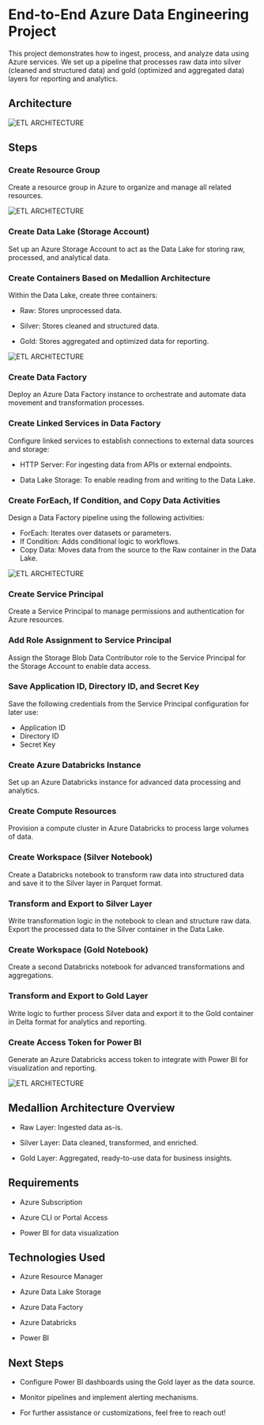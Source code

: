 # End-to-End Azure Data Engineering Project

This project demonstrates how to ingest, process, and analyze data using Azure services. We set up a pipeline that processes raw data into silver (cleaned and structured data) and gold (optimized and aggregated data) layers for reporting and analytics.

## Architecture

![ETL ARCHITECTURE](img/etl.png)

## Steps

### Create Resource Group

Create a resource group in Azure to organize and manage all related resources.

![ETL ARCHITECTURE](img/rg-nyctaxi.png)

### Create Data Lake (Storage Account)

Set up an Azure Storage Account to act as the Data Lake for storing raw, processed, and analytical data.

### Create Containers Based on Medallion Architecture

Within the Data Lake, create three containers:

- Raw: Stores unprocessed data.

- Silver: Stores cleaned and structured data.

- Gold: Stores aggregated and optimized data for reporting.

![ETL ARCHITECTURE](img/containers.png)

### Create Data Factory

Deploy an Azure Data Factory instance to orchestrate and automate data movement and transformation processes.

### Create Linked Services in Data Factory

Configure linked services to establish connections to external data sources and storage:

- HTTP Server: For ingesting data from APIs or external endpoints.

- Data Lake Storage: To enable reading from and writing to the Data Lake.

### Create ForEach, If Condition, and Copy Data Activities

Design a Data Factory pipeline using the following activities:

- ForEach: Iterates over datasets or parameters.
- If Condition: Adds conditional logic to workflows.
- Copy Data: Moves data from the source to the Raw container in the Data Lake.

![ETL ARCHITECTURE](img/adf.png)

### Create Service Principal

Create a Service Principal to manage permissions and authentication for Azure resources.

### Add Role Assignment to Service Principal

Assign the Storage Blob Data Contributor role to the Service Principal for the Storage Account to enable data access.

### Save Application ID, Directory ID, and Secret Key

Save the following credentials from the Service Principal configuration for later use:

- Application ID
- Directory ID
- Secret Key

### Create Azure Databricks Instance

Set up an Azure Databricks instance for advanced data processing and analytics.

### Create Compute Resources

Provision a compute cluster in Azure Databricks to process large volumes of data.

### Create Workspace (Silver Notebook)

Create a Databricks notebook to transform raw data into structured data and save it to the Silver layer in Parquet format.

### Transform and Export to Silver Layer

Write transformation logic in the notebook to clean and structure raw data. Export the processed data to the Silver container in the Data Lake.

### Create Workspace (Gold Notebook)

Create a second Databricks notebook for advanced transformations and aggregations.

### Transform and Export to Gold Layer

Write logic to further process Silver data and export it to the Gold container in Delta format for analytics and reporting.

### Create Access Token for Power BI

Generate an Azure Databricks access token to integrate with Power BI for visualization and reporting.

![ETL ARCHITECTURE](img/powerbi-models.png)

## Medallion Architecture Overview

- Raw Layer: Ingested data as-is.

- Silver Layer: Data cleaned, transformed, and enriched.

- Gold Layer: Aggregated, ready-to-use data for business insights.

## Requirements

- Azure Subscription

- Azure CLI or Portal Access

- Power BI for data visualization

## Technologies Used

- Azure Resource Manager

- Azure Data Lake Storage

- Azure Data Factory

- Azure Databricks

- Power BI

## Next Steps

- Configure Power BI dashboards using the Gold layer as the data source.

- Monitor pipelines and implement alerting mechanisms.

- For further assistance or customizations, feel free to reach out!